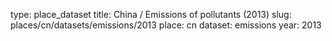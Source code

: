 type: place_dataset
title: China / Emissions of pollutants (2013)
slug: places/cn/datasets/emissions/2013
place: cn
dataset: emissions
year: 2013

